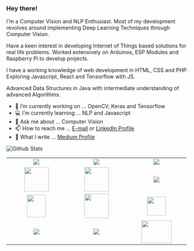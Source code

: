 
### Hey there!

I'm a Computer Vision and NLP Enthusiast. Most of my development revolves around implementing Deep Learning Techniques through Computer Vision.

Have a keen interest in developing Internet of Things based solutions for real life problems. Worked extensively on Arduinos, ESP Modules and Raspberry Pi to develop
projects.

I have a working knowledge of web development in HTML, CSS and PHP. Exploring Javascript, React and Tensorflow with JS.

Advanced Data Structures in Java with intermediate understanding of advanced Algorithms.

- 🔭 I’m currently working on ... OpenCV, Keras and Tensorflow 
- 💻 I’m currently learning ... NLP and Javascript
- 💬 Ask me about ... Computer Vision 
- 📫 How to reach me ... [E-mail](amolikvivian@gmail.com) or [LinkedIn Profile](https://linkedin.com/in/amolikvivian)
- 📝 What I write ... [Medium Profile](https://medium.com/amolikvivian)
 

<img
align="left"
alt="Github Stats"
src="https://github-readme-stats.vercel.app/api?username=amolikvivian&show_icons=true&hide_border=true"
/>

[](https://github-readme-stats.vercel.app/api/top-langs/?username=amolikvivian&hide=java&layout=compact)



<br>
<table>
<tbody>

<tr>
<td align="center" width="20%">
<span><b><center></center></b></span> 
<img src="https://img.icons8.com/color/48/000000/java-coffee-cup-logo.png"/>
</td>

<td align="center" width="20%">
<span><b><center></center></b></span> 
<img src="https://img.icons8.com/color/48/000000/python.png"/>
</td>

<td align="center" width="20%">
<span><b><center></center></b></span>
<img src="https://img.icons8.com/color/48/000000/c-plus-plus-logo.png"/>
</td>
</tr>

<tr>
<td align="center" width="20%">
<span><b><center></center></b></span> 
<img height=65px src="https://img.icons8.com/color/2x/html-5.png"> 
</td>

<td align="center" width="20%">
<span><b><center></center></b></span> 
<img src="https://img.icons8.com/color/48/000000/css3.png" width="65" height="65"/> 
</td>

<td align="center" width="20%">
<span><b><center></center></b></span>
<img src="https://img.icons8.com/color/50/000000/javascript.png"/>
</td>
</tr>

<tr>
<td align="center" width="20%">
<span><b><center></center></b></span>
<img src="https://docs.opencv.org/2.4/_static/opencv-logo-white.png" width="50" height="60"/>
</td>

<td align="center" width="20%">
<span><b><center></center></b></span> 
<img height=65px src="https://codelabs.developers.google.com/codelabs/recognize-flowers-with-tensorflow-on-android/img/657431be3173fa86.png" > 
</td>

<td align="center" width="20%">
<span><b><center></center></b></span> 
<img src="https://upload.wikimedia.org/wikipedia/commons/thumb/a/ae/Keras_logo.svg/1200px-Keras_logo.svg.png" width="50" height="50"/> 
</td>
</tr>

<tr>
<td align="center" width="20%">
<span><b><center></center></b></span>
<img src="https://img.icons8.com/color/2x/arduino.png"/>
</td>

<td align="center" width="20%">
<span><b><center></center></b></span> 
<img src="https://img.icons8.com/color/50/000000/raspberry-pi.png"/>
</td>

<td align="center" width="20%">
<span><b><center></center></b></span> 
<img src="https://pbs.twimg.com/profile_images/1273307847103635465/lfVWBmiW_400x400.png" width="80" height="60"/>
</td>
</tr>

</tbody>
</table

